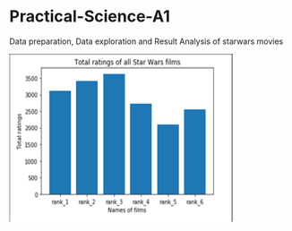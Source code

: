 # Practical-Science-A1

Data preparation, Data exploration and Result Analysis of starwars movies

<img src="https://github.com/shonil24/Practical-Science-A1/blob/master/out.PNG" width="400px" height="300px">
